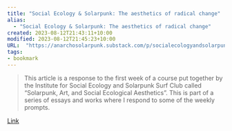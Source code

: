 ```yaml
---
title: "Social Ecology & Solarpunk: The aesthetics of radical change"
alias:
  - "Social Ecology & Solarpunk: The aesthetics of radical change"
created: 2023-08-12T21:43:11+10:00
modified: 2023-08-12T21:45:23+10:00
URL:  "https://anarchosolarpunk.substack.com/p/socialecologyandsolarpunk"
tags:
- bookmark
---
```


> This article is a response to the first week of a course put together by the Institute for Social Ecology and Solarpunk Surf Club called “Solarpunk, Art, and Social Ecological Aesthetics”. This is part of a series of essays and works where I respond to some of the weekly prompts.

[Link](https://anarchosolarpunk.substack.com/p/socialecologyandsolarpunk)